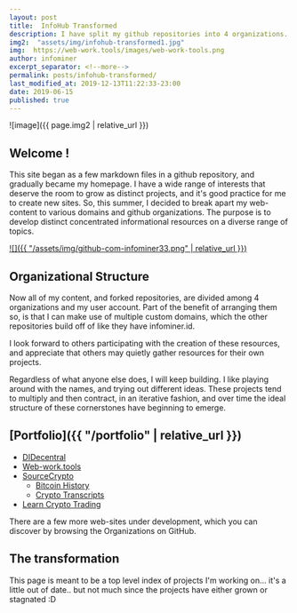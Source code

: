 ```yaml
---
layout: post
title:  InfoHub Transformed
description: I have split my github repositories into 4 organizations. Likewise, this website is undergoing its own transformation.
img2:  "assets/img/infohub-transformed1.jpg"
img:  https://web-work.tools/images/web-work-tools.png
author: infominer
excerpt_separator: <!--more-->
permalink: posts/infohub-transformed/
last_modified_at: 2019-12-13T11:22:33-23:00
date: 2019-06-15
published: true
---
```


![image]({{ page.img2 | relative_url }})

## Welcome !

This site began as a few markdown files in a github repository, and gradually became my homepage. I have a wide range of interests that deserve the room to grow as distinct projects, and it's good practice for me to create new sites. So, this summer, I decided to break apart my web-content to various domains and github organizations. The purpose is to develop distinct concentrated informational resources on a diverse range of topics.<!--more-->

[![]({{ "/assets/img/github-com-infominer33.png" | relative_url }})](https://github.com/infominer33)

## Organizational Structure

Now all of my content, and forked repositories, are divided among 4 organizations and my user account. Part of the benefit of arranging them so, is that I can make use of multiple custom domains, which the other repositories build off of like they have infominer.id.

I look forward to others participating with the creation of these resources, and appreciate that others may quietly gather resources for their own projects. 

Regardless of what anyone else does, I will keep building. I like playing around with the names, and trying out different ideas. These projects tend to multiply and then contract, in an iterative fashion, and over time the ideal structure of these cornerstones have beginning to emerge.

## [Portfolio]({{ "/portfolio" | relative_url }})

* [DIDecentral](/portfolio/identity-decentralized/) 
* [Web-work.tools](/portfolio/web-work-tools/) 
* [SourceCrypto](/portfolio/sourcecrypto/) 
  * [Bitcoin History](/portfolio/sourcecrypto/#bitcoin-history)
  * [Crypto Transcripts](/portfolio/sourcecrypto/#transcripts)
* [Learn Crypto Trading](/portfolio/learn-crypto-trading/)

There are a few more web-sites under development, which you can discover by browsing the Organizations on GitHub.

## The transformation

This page is meant to be a top level index of projects I'm working on... it's a little out of date.. but not much since the projects have either grown or stagnated :D